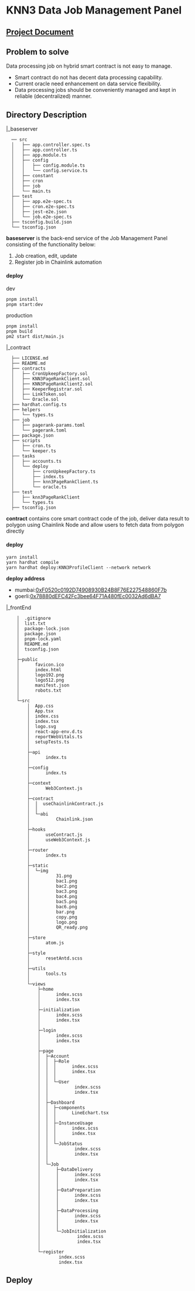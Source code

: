 # KNN3 Data Job Management Panel

## [Project Document](https://docs.google.com/document/d/1ikYChJuXXjDaH_4F2_oQfuXcyZz37IKHIgj4tynmn-U/edit)

## Problem to solve   
Data processing job on hybrid smart contract is not easy to manage.   
- Smart contract do not has decent data processing capability.
- Current oracle need enhancement on data service flexibility.
- Data processing jobs should be conveniently managed and kept in reliable (decentralized) manner.    


## Directory Description    

|_baseserver 
```
  ── src
  │   ├── app.controller.spec.ts
  │   ├── app.controller.ts
  │   ├── app.module.ts
  │   ├── config
  │   │   ├── config.module.ts
  │   │   └── config.service.ts
  │   ├── constant
  │   ├── cron
  │   ├── job
  │   └── main.ts
  ├── test
  │   ├── app.e2e-spec.ts
  │   ├── cron.e2e-spec.ts
  │   ├── jest-e2e.json
  │   └── job.e2e-spec.ts
  ├── tsconfig.build.json
  └── tsconfig.json
 ```
 
 **baseserver** is the back-end service of the Job Management Panel consisting of the functionality below:
  1. Job creation, edit, update
  2. Register job in Chainlink automation
 
 #### deploy
 dev
 ```
 pnpm install
 pnpm start:dev
 ```
 production
 ```
 pnpm install
 pnpm build
 pm2 start dist/main.js
 ```
 
|_contract  
```
  ├── LICENSE.md
  ├── README.md
  ├── contracts
  │   ├── CronUpkeepFactory.sol
  │   ├── KNN3PageRankClient.sol
  │   ├── KNN3PageRankClient2.sol
  │   ├── KeeperRegistrar.sol
  │   ├── LinkToken.sol
  │   └── Oracle.sol
  ├── hardhat.config.ts
  ├── helpers
  │   └── types.ts
  ├── job
  │   ├── pagerank-params.toml
  │   └── pagerank.toml
  ├── package.json
  ├── scripts
  │   ├── cron.ts
  │   └── keeper.ts
  ├── tasks
  │   ├── accounts.ts
  │   └── deploy
  │       ├── cronUpkeepFactory.ts
  │       ├── index.ts
  │       ├── knn3PageRankClient.ts
  │       └── oracle.ts
  ├── test
  │   ├── knn3PageRankClient
  │   └── types.ts
  ├── tsconfig.json
```
**contract** contains core smart contract code of the job, deliver data result to polygon using Chainlink Node and allow users to fetch data from polygon directly

 #### deploy
 ```
 yarn install
 yarn hardhat compile
 yarn hardhat deploy:KNN3ProfileClient --network network
 ```
 
 **deploy address**  
  * mumbai:[0xF0520c0192D74908930B24B8F76E227548860F7b](https://mumbai.polygonscan.com/address/0xF0520c0192D74908930B24B8F76E227548860F7b)
  * goerli:[0x78880dEFC42Fc3bee64F71A480fEc0032Ad6dBA7](https://goerli.etherscan.io/address/0x78880dEFC42Fc3bee64F71A480fEc0032Ad6dBA7)

|_frontEnd    
```
    │  .gitignore
    │  list.txt
    │  package-lock.json
    │  package.json
    │  pnpm-lock.yaml
    │  README.md
    │  tsconfig.json
    │  
    ├─public
    │      favicon.ico
    │      index.html
    │      logo192.png
    │      logo512.png
    │      manifest.json
    │      robots.txt
    │      
    └─src
        │  App.css
        │  App.tsx
        │  index.css
        │  index.tsx
        │  logo.svg
        │  react-app-env.d.ts
        │  reportWebVitals.ts
        │  setupTests.ts
        │  
        ├─api
        │      index.ts
        │      
        ├─config
        │      index.ts
        │      
        ├─context
        │      Web3Context.js
        │      
        ├─contract
        │  │  useChainlinkContract.js
        │  │  
        │  └─abi
        │          Chainlink.json
        │          
        ├─hooks
        │      useContract.js
        │      useWeb3Context.js
        │      
        ├─router
        │      index.ts
        │      
        ├─static
        │  └─img
        │          31.png
        │          bac1.png
        │          bac2.png
        │          bac3.png
        │          bac4.png
        │          bac5.png
        │          bac6.png
        │          bar.png
        │          copy.png
        │          logo.png
        │          QR_ready.png
        │          
        ├─store
        │      atom.js
        │      
        ├─style
        │      resetAntd.scss
        │      
        ├─utils
        │      tools.ts
        │      
        └─views
            ├─home
            │      index.scss
            │      index.tsx
            │      
            ├─initialization
            │      index.scss
            │      index.tsx
            │      
            ├─login
            │      index.scss
            │      index.tsx
            │      
            ├─page
            │  ├─Account
            │  │  ├─Role
            │  │  │      index.scss
            │  │  │      index.tsx
            │  │  │      
            │  │  └─User
            │  │          index.scss
            │  │          index.tsx
            │  │          
            │  ├─Dashboard
            │  │  ├─components
            │  │  │      LineEchart.tsx
            │  │  │      
            │  │  ├─InstanceUsage
            │  │  │      index.scss
            │  │  │      index.tsx
            │  │  │      
            │  │  └─JobStatus
            │  │          index.scss
            │  │          index.tsx
            │  │          
            │  └─Job
            │      ├─DataDelivery
            │      │      index.scss
            │      │      index.tsx
            │      │      
            │      ├─DataPreparation
            │      │      index.scss
            │      │      index.tsx
            │      │      
            │      ├─DataProcessing
            │      │      index.scss
            │      │      index.tsx
            │      │      
            │      └─JobInitialization
            │              index.scss
            │              index.tsx
            │              
            └─register
                    index.scss
                    index.tsx
```

## Deploy

